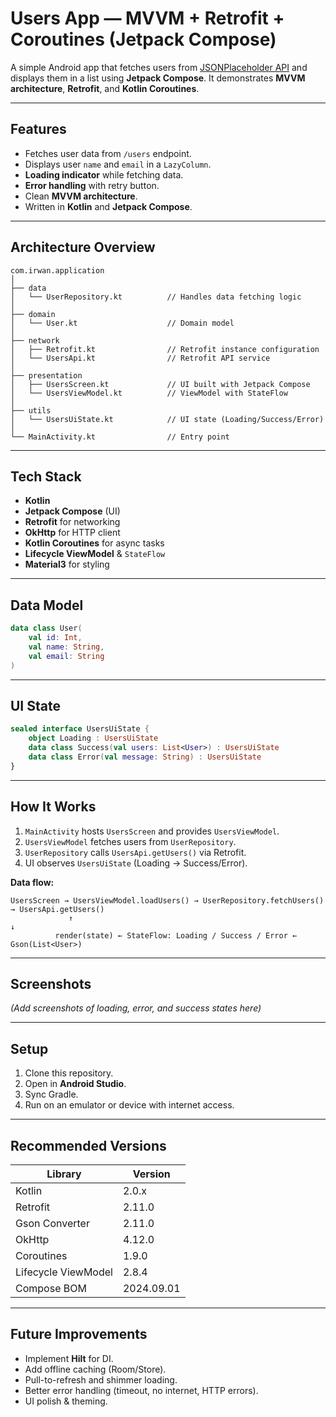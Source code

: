 # Users App — MVVM + Retrofit + Coroutines (Jetpack Compose)

A simple Android app that fetches users from [JSONPlaceholder API](https://jsonplaceholder.typicode.com/users) and displays them in a list using **Jetpack Compose**. It demonstrates **MVVM architecture**, **Retrofit**, and **Kotlin Coroutines**.

---

## Features

* Fetches user data from `/users` endpoint.
* Displays user `name` and `email` in a `LazyColumn`.
* **Loading indicator** while fetching data.
* **Error handling** with retry button.
* Clean **MVVM architecture**.
* Written in **Kotlin** and **Jetpack Compose**.

---

## Architecture Overview

```
com.irwan.application
│
├── data
│   └── UserRepository.kt          // Handles data fetching logic
│
├── domain
│   └── User.kt                    // Domain model
│
├── network
│   ├── Retrofit.kt                // Retrofit instance configuration
│   └── UsersApi.kt                // Retrofit API service
│
├── presentation
│   ├── UsersScreen.kt             // UI built with Jetpack Compose
│   └── UsersViewModel.kt          // ViewModel with StateFlow
│
├── utils
│   └── UsersUiState.kt            // UI state (Loading/Success/Error)
│
└── MainActivity.kt                // Entry point
```

---

## Tech Stack

* **Kotlin**
* **Jetpack Compose** (UI)
* **Retrofit** for networking
* **OkHttp** for HTTP client
* **Kotlin Coroutines** for async tasks
* **Lifecycle ViewModel** & `StateFlow`
* **Material3** for styling

---

## Data Model

```kotlin
data class User(
    val id: Int,
    val name: String,
    val email: String
)
```

---

## UI State

```kotlin
sealed interface UsersUiState {
    object Loading : UsersUiState
    data class Success(val users: List<User>) : UsersUiState
    data class Error(val message: String) : UsersUiState
}
```

---

## How It Works

1. `MainActivity` hosts `UsersScreen` and provides `UsersViewModel`.
2. `UsersViewModel` fetches users from `UserRepository`.
3. `UserRepository` calls `UsersApi.getUsers()` via Retrofit.
4. UI observes `UsersUiState` (Loading → Success/Error).

**Data flow:**

```
UsersScreen → UsersViewModel.loadUsers() → UserRepository.fetchUsers() → UsersApi.getUsers()
             ↑                                                        ↓
          render(state) ← StateFlow: Loading / Success / Error ← Gson(List<User>)
```

---

## Screenshots

*(Add screenshots of loading, error, and success states here)*

---

## Setup

1. Clone this repository.
2. Open in **Android Studio**.
3. Sync Gradle.
4. Run on an emulator or device with internet access.

---

## Recommended Versions

| Library             | Version    |
| ------------------- | ---------- |
| Kotlin              | 2.0.x      |
| Retrofit            | 2.11.0     |
| Gson Converter      | 2.11.0     |
| OkHttp              | 4.12.0     |
| Coroutines          | 1.9.0      |
| Lifecycle ViewModel | 2.8.4      |
| Compose BOM         | 2024.09.01 |

---

## Future Improvements

* Implement **Hilt** for DI.
* Add offline caching (Room/Store).
* Pull-to-refresh and shimmer loading.
* Better error handling (timeout, no internet, HTTP errors).
* UI polish & theming.

